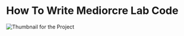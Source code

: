 # How To Write Mediorcre Lab Code
![Thumbnail for the Project](https://github.com/jawolfe97/How_To_Write_Mediorcre_Lab_Code/blob/main/How_to_Write_Mediocre_Lab%20_Code.png)
